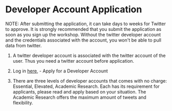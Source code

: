 # Developer Account Application

NOTE: After submitting the application, it can take days to weeks for Twitter to approve. It is strongly recommended that you submit the application as soon as you sign up the workshop. Without the twitter developer account and the credentials associated with the account, you won't be able to pull data from twitter.

1. A twitter developer account is associated with the twitter account of the user. Thus you need a twitter account before application.

2. Log in [here](developers.twitter.com), - Apply for a Developer Account

3. There are three levels of developer accounts that comes with no charge: Essential, Elevated, Academic Research. Each has its requirement for applicants, please read and apply based on your situation. The Academic Research offers the maximum amount of tweets and flexibility.
